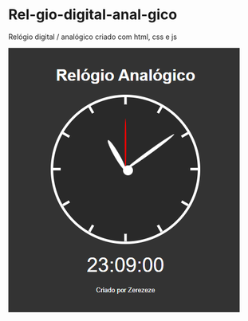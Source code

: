 # Rel-gio-digital-anal-gico
Relógio digital / analógico criado com html, css e js

<img src="relogio.png">
